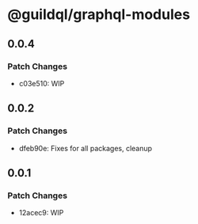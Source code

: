 # @guildql/graphql-modules

## 0.0.4

### Patch Changes

- c03e510: WIP

## 0.0.2

### Patch Changes

- dfeb90e: Fixes for all packages, cleanup

## 0.0.1

### Patch Changes

- 12acec9: WIP
